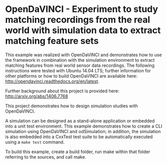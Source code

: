 # OpenDaVINCI - Experiment to study matching recordings from the real world with simulation data to extract matching feature sets

This example was realized with OpenDaVINCI and demonstrates how to use the
framework in combination with the simulation environment to extract matching
features from real world sensor data recordings. The following instructions
were tested with Ubuntu 14.04 LTS; further information for other platforms or
how to build OpenDaVINCI are available here: http://opendavinci.readthedocs.org/en/latest.

Further background about this project is provided here: http://arxiv.org/abs/1406.7768

This project demonstrates how to design simulation studies with OpenDaVINCI.

A simulation can be designed as a stand-alone application or embedded
into a unit test environment. This example demonstrates how to create
a CLI simulation using OpenDaVINCI and odSimulation; in addition, the
simulation is also embedded into a CxxTest test suite to be automatically
executed using a ``make test`` command.

To build this example, create a build folder, run make within that folder referring
to the sources, and call make.
